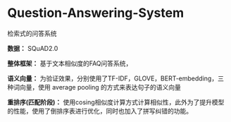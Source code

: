 # Question-Answering-System

 检索式的问答系统   
 
**数据：**  SQuAD2.0

**整体框架：** 基于文本相似度的FAQ问答系统，

**语义向量：** 为验证效果，分别使用了TF-IDF，GLOVE，BERT-embedding，三种词向量，使用 average pooling  的方式来表达句子的语义向量

**重排序(匹配阶段)：** 使用cosing相似度计算方式计算相似性，此外为了提升模型的性能，使用了倒排序表进行优化，同时也加入了拼写纠错的功能。
